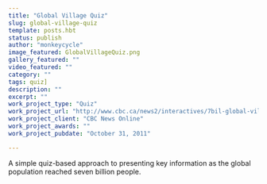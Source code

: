 ```yaml
---
title: "Global Village Quiz"
slug: global-village-quiz
template: posts.hbt
status: publish
author: "monkeycycle"
image_featured: GlobalVillageQuiz.png
gallery_featured: ""
video_featured: ""
category: ""
tags: quiz]
description: ""
excerpt: ""
work_project_type: "Quiz"
work_project_url: "http://www.cbc.ca/news2/interactives/7bil-global-village/"
work_project_client: "CBC News Online"
work_project_awards: ""
work_project_pubdate: "October 31, 2011"

---
```



A simple quiz-based approach to presenting key information as the global population reached seven billion people.
